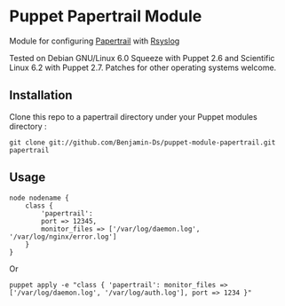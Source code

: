 # Puppet Papertrail Module

Module for configuring [Papertrail](https://papertrailapp.com/) with [Rsyslog](http://rsyslog.com/)

Tested on Debian GNU/Linux 6.0 Squeeze with Puppet 2.6 and Scientific Linux 6.2 with Puppet 2.7. Patches for other operating systems welcome.

## Installation

Clone this repo to a papertrail directory under your Puppet modules directory :

    git clone git://github.com/Benjamin-Ds/puppet-module-papertrail.git papertrail

## Usage

    node nodename {
        class { 
            'papertrail': 
            port => 12345,
            monitor_files => ['/var/log/daemon.log', '/var/log/nginx/error.log'] 
        }
    }

Or

    puppet apply -e "class { 'papertrail': monitor_files => ['/var/log/daemon.log', '/var/log/auth.log'], port => 1234 }"
